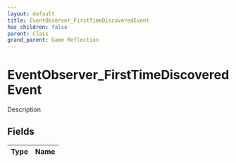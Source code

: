 ```yaml
---
layout: default
title: EventObserver_FirstTimeDiscoveredEvent
has_children: false
parent: Class
grand_parent: Game Reflection
---
```

# EventObserver_FirstTimeDiscoveredEvent
Description 

## Fields

| Type | Name |
|:-------------|:--------------|

